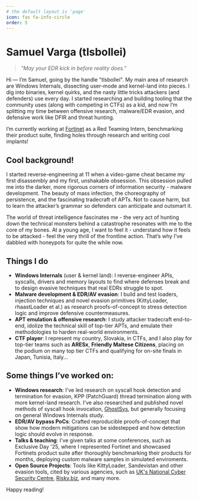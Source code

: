 ```yaml
---
# the default layout is 'page'
icon: fas fa-info-circle
order: 5
---
```


#  Samuel Varga (tlsbollei)

> *"May your EDR kick in before reality does."*

Hi — I’m Samuel, going by the handle "tlsbollei". My main area of research are Windows Internals, dissecting user-mode and kernel-land into pieces. I dig into binaries, kernel quirks, and the nasty little tricks attackers (and defenders) use every day. I started researching and building tooling that the community uses (along with competing in CTFs) as a kid, and now I’m splitting my time between offensive research, malware/EDR evasion, and defensive work like DFIR and threat hunting.

I’m currently working at [Fortinet](https://fortinet.com) as a Red Teaming Intern, benchmarking their product suite, finding holes through research and writing cool implants! 


## Cool background!

I started reverse-engineering at 11 when a video-game cheat became my first disassembly and my first, unshakable obsession. This obsession pulled me into the darker, more rigorous corners of information security - malware development. The beauty of mass infection, the choreography of persistence, and the fascinating tradecraft of APTs. Not to cause harm, but to learn the attacker’s grammar so defenders can anticipate and outsmart it.

The world of threat intelligence fascinates me - the very act of hunting down the technical monsters behind a catastrophe resonates with me to the core of my bones. At a young age, I want to feel it - understand how it feels to be attacked - feel the very thrill of the frontline action. That’s why I’ve dabbled with honeypots for quite the while now.

## Things I do 

* **Windows Internals** (user & kernel land): I reverse-engineer APIs, syscalls, drivers and memory layouts to find where defenses break and to design evasive techniques that real EDRs struggle to spot.
* **Malware development & EDR/AV evasion**: I build and test loaders, injection techniques and novel evasion primitives (KittyLoader, rhaastLoader et al.) as research proofs-of-concept to stress detection logic and improve defensive countermeasures.
* **APT emulation & offensive research**: I study attacker tradecraft end-to-end, idolize the technical skill of top-tier APTs, and emulate their methodologies to harden real-world environments.
* **CTF player**: I represent my country, Slovakia, in CTFs, and I also play for top-tier teams such as **ARESx**, **Friendly Maltese Citizens**, placing on the podium on many top tier CTFs and qualifying for on-site finals in Japan, Tunisia, Italy...

## Some things I’ve worked on:

* **Windows research**: I've led research on syscall hook detection and termination for evasion, KPP (PatchGuard) thread termination along with more kernel-land research. I've also researched and published novel methods of syscall hook invocation, [GhostSys](https://github.com/tlsbollei/GhostSys/blob/main/paper/ghostsys.pdf), but generally focusing on general Windows Internals study.
* **EDR/AV bypass PoCs**: Crafted reproducible proofs-of-concept that show how modern mitigations can be sidestepped and how detection logic should evolve in response.
* **Talks & teaching**: I've given talks at some conferences, such as Exclusive Day '25, where I represented Fortinet and showcased Fortinets product suite after thoroughly benchmarking their products for months, deploying custom malware samples in simulated enviroments.
* **Open Source Projects**: Tools like KittyLoader, Sandevistan and other evasion tools, cited by various agencies, such as [UK's National Cyber Security Centre](https://ctoatncsc.substack.com/p/cto-at-ncsc-summary-week-ending-september-a6d), [Risky.biz](https://news.risky.biz/risky-bulletin-most-uk-school-hacks-are-caused-by-their-own-students/), and many more.


Happy reading!
